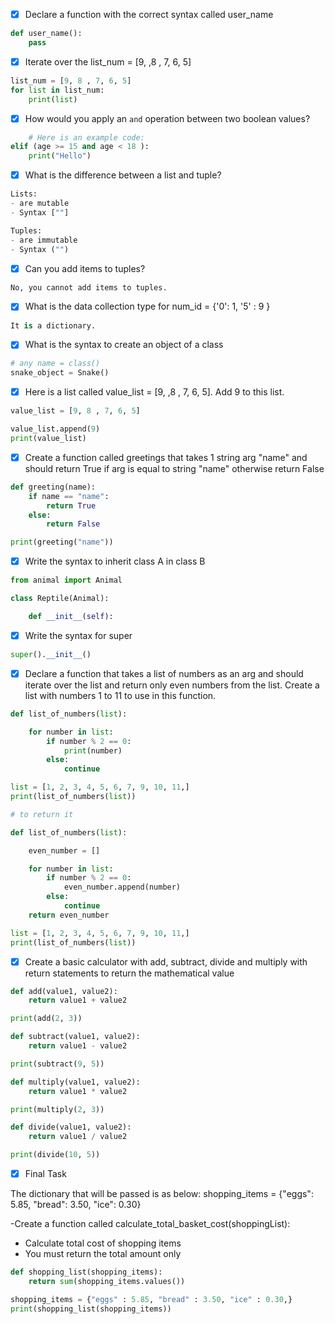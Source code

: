 
-[x] Declare a function with the correct syntax called user_name

```python
def user_name():
    pass
```

-[x] Iterate over the list_num = [9, ,8 , 7, 6, 5]

```python
list_num = [9, 8 , 7, 6, 5]
for list in list_num:
    print(list)
```

-[x] How would you apply an `and` operation between two boolean values?

```python
    # Here is an example code:
elif (age >= 15 and age < 18 ):
    print("Hello")
```

-[x] What is the difference between a list and tuple?
```python
Lists:
- are mutable
- Syntax [""]

Tuples:
- are immutable 
- Syntax ("")
```

- [x] Can you add items to tuples?

```python
No, you cannot add items to tuples. 
```

- [x] What is the data collection type for num_id = {'0': 1, '5' : 9 }
```python
It is a dictionary.
```

- [x] What is the syntax to create an object of a class
```python
# any name = class()
snake_object = Snake()
```

- [x] Here is a list called value_list = [9, ,8 , 7, 6, 5]. Add 9 to this list.

```python
value_list = [9, 8 , 7, 6, 5]

value_list.append(9)
print(value_list)

```

- [x] Create a function called greetings that takes 1 string arg "name" and should return True if arg is equal to string "name" otherwise return False 
```python
def greeting(name):
    if name == "name":
        return True
    else:
        return False

print(greeting("name"))
```
- [x] Write the syntax to inherit class A in class B
```python
from animal import Animal

class Reptile(Animal):

    def __init__(self):
```
- [x] Write the syntax for super
```python
super().__init__()
```

- [x] Declare a function that takes a list of numbers as an arg and should iterate over the list and return only even numbers from the list. Create a list with numbers 1 to 11 to use in this function.

````python
def list_of_numbers(list):

    for number in list:
        if number % 2 == 0:
            print(number)
        else:
            continue

list = [1, 2, 3, 4, 5, 6, 7, 9, 10, 11,]
print(list_of_numbers(list))

# to return it

def list_of_numbers(list):

    even_number = []

    for number in list:
        if number % 2 == 0:
            even_number.append(number)
        else:
            continue
    return even_number

list = [1, 2, 3, 4, 5, 6, 7, 9, 10, 11,]
print(list_of_numbers(list))

````
- [x] Create a basic calculator with add, subtract, divide and multiply with return statements to return the mathematical value

```python
def add(value1, value2):
    return value1 + value2

print(add(2, 3))

def subtract(value1, value2):
    return value1 - value2

print(subtract(9, 5))

def multiply(value1, value2):
    return value1 * value2

print(multiply(2, 3))

def divide(value1, value2):
    return value1 / value2

print(divide(10, 5))
```

- [x] Final Task

The dictionary that will be passed is as below:
shopping_items = {"eggs": 5.85, "bread": 3.50, "ice": 0.30}

-Create a function called calculate_total_basket_cost(shoppingList):
- Calculate total cost of shopping items
- You must return the total amount only

```python
def shopping_list(shopping_items):
    return sum(shopping_items.values())

shopping_items = {"eggs" : 5.85, "bread" : 3.50, "ice" : 0.30,}
print(shopping_list(shopping_items))
```